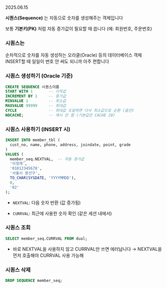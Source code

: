 2025.06.15

**시퀀스(Sequence)** 는 자동으로 숫자를 생성해주는 객체입니다

보통 **기본키(PK)** 처럼 자동 증가값이 필요할 때 씁니다 (예: 회원번호, 주문번호)

### 시퀀스는
순차적으로 숫자를 자동 생성하는 오라클(Oracle) 등의 데이터베이스 객체<br>
INSERT할 때 일일이 번호 안 써도 되니까 아주 편합니다

### 시퀀스 생성하기 (Oracle 기준)
```sql
CREATE SEQUENCE 시퀀스이름
START WITH 1       -- 시작값
INCREMENT BY 1     -- 증가값
MINVALUE 1         -- 최소값
MAXVALUE 99999     -- 최대값
CYCLE              -- 최대값 도달하면 다시 최소값으로 순환 (옵션)
NOCACHE;           -- 캐시 안 함 (기본값은 CACHE 20)
```


### 시퀀스 사용하기 (INSERT 시)
```sql
INSERT INTO member_tbl (
  cust_no, name, phone, address, joindate, point, grade
)
VALUES (
  member_seq.NEXTVAL,  -- 자동 증가값
  '이정재',
  '01012345678',
  '서울시 용산구',
  TO_CHAR(SYSDATE, 'YYYYMMDD'),
  0,
  '02'
);
```
- `NEXTVAL`: 다음 숫자 반환 (값 증가됨)

- `CURRVAL`: 최근에 사용한 숫자 확인 (같은 세션 내에서)

### 시퀀스 조회
```sql
SELECT member_seq.CURRVAL FROM dual;
```
- 바로 NEXTVAL을 사용하지 않고 CURRVAL만 쓰면 에러납니다
→ NEXTVAL을 먼저 호출해야 CURRVAL 사용 가능해

### 시퀀스 삭제
```sql
DROP SEQUENCE member_seq;
```